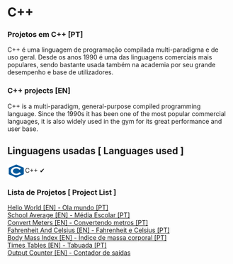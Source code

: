 # C++
### Projetos em C++ [PT] 

<p>
  C++ é uma linguagem de programação compilada multi-paradigma e de uso geral.
  Desde os anos 1990 é uma das linguagens comerciais mais populares,
  sendo bastante usada também na academia por seu grande desempenho e base de utilizadores.
</p>

### C++ projects [EN]

<p>
  C++ is a multi-paradigm, general-purpose compiled programming language.
  Since the 1990s it has been one of the most popular commercial languages,
  it is also widely used in the gym for its great performance and user base.   
</p>

## Linguagens usadas [ Languages used ]

<p><img align="center" alt="Carlos-Js" height="30" width="40" src="https://raw.githubusercontent.com/devicons/devicon/master/icons/c/c-plain.svg">C++ <!-💙--> ✔</p>

### Lista de Projetos [ Project List ] 

<a href="/HelloWorld" target="_blank">Hello World [EN] - Ola mundo [PT]</a>
<br />
<a href="/AverageExercises" target="_blank">School Average [EN] - Média Escolar [PT]</a>
<br />
<a href="/Convert" target="_blank">Convert Meters [EN] - Convertendo metros [PT]</a>
<br />
<a href="/Fahrenheit&Celsius" target="_blank">Fahrenheit And Celsius [EN] - Fahrenheit e Celsius [PT]</a>
<br />
<a href="/BodyMassIndex" target="_blank">Body Mass Index [EN] - Índice de massa corporal [PT]</a>
<br />
<a href="/TimesTables" target="_blank">Times Tables [EN] - Tabuada [PT]</a>
<br />
<a href="/OutputCounter" target="_blank">Output Counter [EN] - Contador de saídas</a> 
